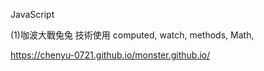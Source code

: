 JavaScript

(1)咖波大戰兔兔 技術使用 computed, watch, methods, Math, 

<https://chenyu-0721.github.io/monster.github.io/>













